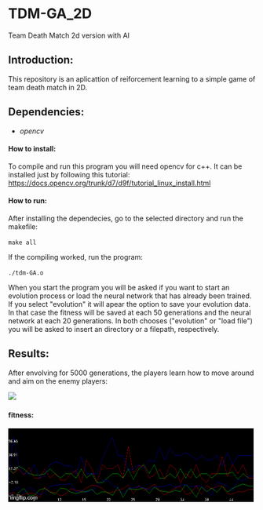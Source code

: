 # TDM-GA_2D

Team Death Match 2d version with AI

## Introduction:
This repository is an aplicattion of reiforcement learning to a simple game of team death match in 2D.

## Dependencies:
 - *opencv*
#### How to install:
To compile and run this program you will need opencv for c++. It can be installed just by following this tutorial:
https://docs.opencv.org/trunk/d7/d9f/tutorial_linux_install.html

#### How to run:
After installing the dependecies, go to the selected directory and run the makefile:

`make all`

If the compiling worked, run the program:

`./tdm-GA.o`

When you start the program you will be asked if you want to start an evolution process or load the neural network that has already been trained. If you select "evolution" it will apear the option to save your evolution data. In that case the fitness will be saved at each 50 generations and the neural network at each 20 generations. In both chooses ("evolution" or "load file") you will be asked to insert an directory or a filepath, respectively.

## Results:
After envolving for 5000 generations, the players learn how to move around and aim on the enemy players:

![](game.gif)

#### fitness:
![](graph.gif)
